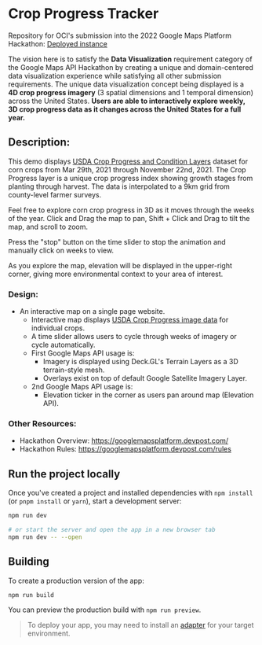 # Crop Progress Tracker
Repository for OCI's submission into the 2022 Google Maps Platform Hackathon: [Deployed instance](https://nodal-alcove-367916.uc.r.appspot.com/)

The vision here is to satisfy the **Data Visualization** requirement category of the Google Maps API Hackathon by creating a unique and domain-centered data visualization experience while satisfying all other submission requirements. The unique data visualization concept being displayed is a **4D crop progress imagery** (3 spatial dimensions and 1 temporal dimension) across the United States. **Users are able to interactively explore weekly, 3D crop progress data as it changes across the United States for a full year.**

## Description:

This demo displays [USDA Crop Progress and Condition Layers](https://www.nass.usda.gov/Research_and_Science/Crop_Progress_Gridded_Layers/index.php) dataset for corn crops from Mar 29th, 2021 through November 22nd, 2021. The Crop Progress layer is a unique crop progress index showing growth stages from planting through harvest. The data is interpolated to a 9km grid from county-level farmer surveys.

Feel free to explore corn crop progress in 3D as it moves through the weeks of the year. Click and Drag the map to pan, Shift + Click and Drag to tilt the map, and scroll to zoom.

Press the "stop" button on the time slider to stop the animation and manually click on weeks to view.

As you explore the map, elevation will be displayed in the upper-right corner, giving more environmental context to your area of interest.

### Design:
  - An interactive map on a single page website. 
    - Interactive map displays [USDA Crop Progress image data](https://www.nass.usda.gov/Research_and_Science/Crop_Progress_Gridded_Layers/index.php) for individual crops.
    - A time slider allows users to cycle through weeks of imagery or cycle automatically. 
    - First Google Maps API usage is:
      - Imagery is displayed using Deck.GL's Terrain Layers as a 3D terrain-style mesh.
       - Overlays exist on top of default Google Satellite Imagery Layer.
    - 2nd Google Maps API usage is:
      - Elevation ticker in the corner as users pan around map (Elevation API).

### Other Resources:
- Hackathon Overview: https://googlemapsplatform.devpost.com/
- Hackathon Rules: https://googlemapsplatform.devpost.com/rules

## Run the project locally

Once you've created a project and installed dependencies with `npm install` (or `pnpm install` or `yarn`), start a development server:

```bash
npm run dev

# or start the server and open the app in a new browser tab
npm run dev -- --open
```

## Building

To create a production version of the app:

```bash
npm run build
```

You can preview the production build with `npm run preview`.

> To deploy your app, you may need to install an [adapter](https://kit.svelte.dev/docs/adapters) for your target environment.
